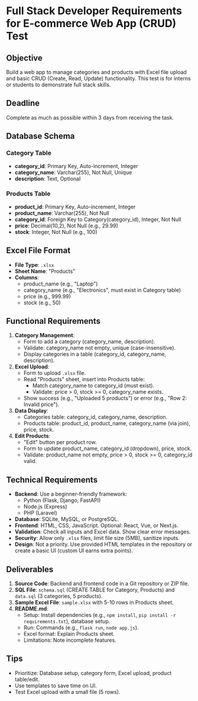 # Full Stack Developer Requirements for E-commerce Web App (CRUD) Test

## Objective
Build a web app to manage categories and products with Excel file upload and basic CRUD (Create, Read, Update) functionality. This test is for interns or students to demonstrate full stack skills.

## Deadline
Complete as much as possible within 3 days from receiving the task.

## Database Schema

### Category Table
- **category_id**: Primary Key, Auto-increment, Integer
- **category_name**: Varchar(255), Not Null, Unique
- **description**: Text, Optional

### Products Table
- **product_id**: Primary Key, Auto-increment, Integer
- **product_name**: Varchar(255), Not Null
- **category_id**: Foreign Key to Category(category_id), Integer, Not Null
- **price**: Decimal(10,2), Not Null (e.g., 29.99)
- **stock**: Integer, Not Null (e.g., 100)

## Excel File Format
- **File Type**: `.xlsx`
- **Sheet Name**: "Products"
- **Columns**:
  - product_name (e.g., "Laptop")
  - category_name (e.g., "Electronics", must exist in Category table)
  - price (e.g., 999.99)
  - stock (e.g., 50)

## Functional Requirements
1. **Category Management**:
   - Form to add a category (category_name, description).
   - Validate: category_name not empty, unique (case-insensitive).
   - Display categories in a table (category_id, category_name, description).
2. **Excel Upload**:
   - Form to upload `.xlsx` file.
   - Read "Products" sheet, insert into Products table:
     - Match category_name to category_id (must exist).
     - Validate: price > 0, stock >= 0, category_name exists.
   - Show success (e.g., "Uploaded 5 products") or error (e.g., "Row 2: Invalid price").
3. **Data Display**:
   - Categories table: category_id, category_name, description.
   - Products table: product_id, product_name, category_name (via join), price, stock.
4. **Edit Products**:
   - "Edit" button per product row.
   - Form to update product_name, category_id (dropdown), price, stock.
   - Validate: product_name not empty, price > 0, stock >= 0, category_id valid.

## Technical Requirements
- **Backend**: Use a beginner-friendly framework:
  - Python (Flask, Django, FastAPI)
  - Node.js (Express)
  - PHP (Laravel)
- **Database**: SQLite, MySQL, or PostgreSQL.
- **Frontend**: HTML, CSS, JavaScript. Optional: React, Vue, or Next.js.
- **Validation**: Check all inputs and Excel data. Show clear error messages.
- **Security**: Allow only `.xlsx` files, limit file size (5MB), sanitize inputs.
- **Design**: Not a priority. Use provided HTML templates in the repository or create a basic UI (custom UI earns extra points).

## Deliverables
1. **Source Code**: Backend and frontend code in a Git repository or ZIP file.
2. **SQL File**: `schema.sql` (CREATE TABLE for Category, Products) and `data.sql` (3 categories, 5 products).
3. **Sample Excel File**: `sample.xlsx` with 5-10 rows in Products sheet.
4. **README.md**:
   - Setup: Install dependencies (e.g., `npm install`, `pip install -r requirements.txt`), database setup.
   - Run: Commands (e.g., `flask run`, `node app.js`).
   - Excel format: Explain Products sheet.
   - Limitations: Note incomplete features.

## Tips
- Prioritize: Database setup, category form, Excel upload, product table/edit.
- Use templates to save time on UI.
- Test Excel upload with a small file (5 rows).